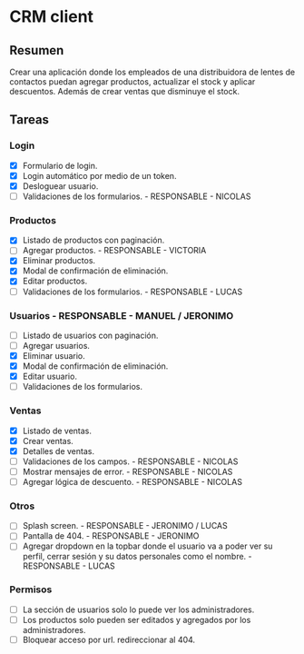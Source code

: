# CRM client

## Resumen

Crear una aplicación donde los empleados de una distribuidora de lentes de contactos puedan agregar productos, actualizar el stock y aplicar descuentos. Además de crear ventas que disminuye el stock.

## Tareas

### Login
  - [X] Formulario de login.
  - [X] Login automático por medio de un token.
  - [X] Desloguear usuario.
  - [ ] Validaciones de los formularios. - RESPONSABLE - NICOLAS

### Productos
  - [X] Listado de productos con paginación.
  - [ ] Agregar productos. - RESPONSABLE - VICTORIA
  - [X] Eliminar productos.
  - [X] Modal de confirmación de eliminación.
  - [X] Editar productos.
  - [ ] Validaciones de los formularios. - RESPONSABLE - LUCAS

### Usuarios - RESPONSABLE - MANUEL / JERONIMO
- [ ] Listado de usuarios con paginación.
- [ ] Agregar usuarios.
- [X] Eliminar usuario.
- [X] Modal de confirmación de eliminación.
- [X] Editar usuario.
- [ ] Validaciones de los formularios.

### Ventas
  - [X] Listado de ventas.
  - [X] Crear ventas.
  - [X] Detalles de ventas.
  - [ ] Validaciones de los campos. - RESPONSABLE - NICOLAS
  - [ ] Mostrar mensajes de error. - RESPONSABLE - NICOLAS
  - [ ] Agregar lógica de descuento. - RESPONSABLE - NICOLAS

### Otros
- [ ] Splash screen. - RESPONSABLE - JERONIMO / LUCAS
- [ ] Pantalla de 404. - RESPONSABLE - JERONIMO
- [ ] Agregar dropdown en la topbar donde el usuario va a poder ver su perfil, cerrar sesión y su datos personales como el nombre. - RESPONSABLE - LUCAS

### Permisos
- [ ] La sección de usuarios solo lo puede ver los administradores.
- [ ] Los productos solo pueden ser editados y agregados por los administradores.
- [ ] Bloquear acceso por url. redireccionar al 404.